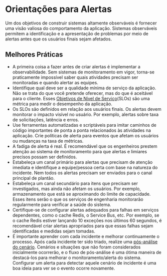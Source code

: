 # Orientações para Alertas

Um dos objetivos de construir sistemas altamente observáveis é fornecer uma visão valiosa do comportamento da aplicação. Sistemas observáveis permitem a identificação e a apresentação de problemas por meio de alertas antes que os usuários finais sejam afetados.

## Melhores Práticas

- A primeira coisa a fazer antes de criar alertas é implementar a observabilidade. Sem sistemas de monitoramento em vigor, torna-se praticamente impossível saber quais atividades precisam ser monitoradas e quando alertar as equipes.
- Identifique qual deve ser a qualidade mínima de serviço da aplicação. Não se trata do que você pretende oferecer, mas do que é aceitável para o cliente. Esses [Objetivos de Nível de Serviço](https://landing.google.com/sre/sre-book/chapters/service-level-objectives/)(SLOs) são uma métrica para medir o desempenho da aplicação.
- Os SLOs são definidos em relação aos usuários finais. Os alertas devem monitorar o impacto visível no usuário. Por exemplo, alertas sobre taxa de solicitações, latência e erros.
- Use ferramentas automatizadas e scriptáveis para imitar caminhos de código importantes de ponta a ponta relacionados às atividades na aplicação. Crie políticas de alerta para eventos que afetam os usuários ou mudanças na taxa de métricas.
- A fadiga de alerta é real. É recomendável que os engenheiros prestem atenção ao sistema de monitoramento para que alertas e limiares precisos possam ser definidos.
- Estabeleça um canal primário para alertas que precisam de atenção imediata e identifique a equipe/pessoa certa com base na natureza do incidente. Nem todos os alertas precisam ser enviados para o canal principal de plantão.
- Estabeleça um canal secundário para itens que precisam ser investigados, mas ainda não afetam os usuários. Por exemplo, armazenamento que está se aproximando do limite de capacidade. Esses itens serão o que os serviços de engenharia monitorarão regularmente para verificar a saúde do sistema.
- Certifique-se de configurar alertas adequados para falhas em serviços dependentes, como o cache Redis, o Service Bus, etc. Por exemplo, se o cache Redis estiver lançando 10 exceções nos últimos 60 segundos, é recomendável criar alertas apropriados para que essas falhas sejam identificadas e medidas sejam tomadas.
- É importante aprender com cada incidente e melhorar continuamente o processo. Após cada incidente ter sido triado, realize uma [pós-análise do cenário](https://landing.google.com/sre/workbook/chapters/postmortem-culture/). Cenários e situações que não foram considerados inicialmente ocorrerão, e o fluxo de pós-análise é uma ótima maneira de destacá-los para melhorar o monitoramento/alerta do sistema. Configurar um alerta para detectar aquele cenário de incidente é uma boa ideia para ver se o evento ocorre novamente.
